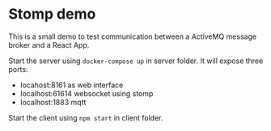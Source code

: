 # Stomp demo

This is a small demo to test communication between a ActiveMQ message broker and a React App.

Start the server using `docker-compose up` in server folder. It will expose three ports:
- locahost:8161 as web interface
- localhost:61614 websocket using stomp
- localhost:1883 mqtt

Start the client using `npm start` in client folder.